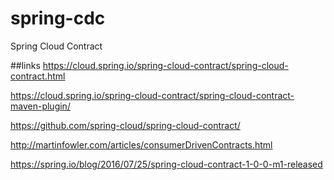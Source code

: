 # spring-cdc
Spring Cloud Contract

##links
https://cloud.spring.io/spring-cloud-contract/spring-cloud-contract.html

https://cloud.spring.io/spring-cloud-contract/spring-cloud-contract-maven-plugin/

https://github.com/spring-cloud/spring-cloud-contract/

http://martinfowler.com/articles/consumerDrivenContracts.html

https://spring.io/blog/2016/07/25/spring-cloud-contract-1-0-0-m1-released
